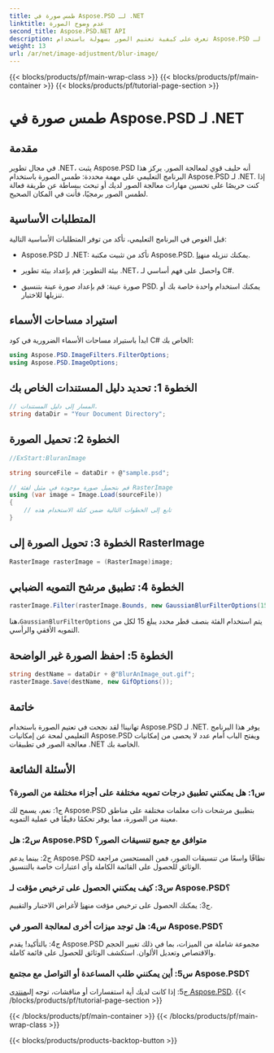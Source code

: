 ```yaml
---
title: طمس صورة في Aspose.PSD لـ .NET
linktitle: عدم وضوح الصورة
second_title: Aspose.PSD.NET API
description: تعرف على كيفية تعتيم الصور بسهولة باستخدام Aspose.PSD لـ .NET. دليل خطوة بخطوة لمعالجة الصور بسلاسة في مشاريع C# الخاصة بك.
weight: 13
url: /ar/net/image-adjustment/blur-image/
---
```


{{< blocks/products/pf/main-wrap-class >}}
{{< blocks/products/pf/main-container >}}
{{< blocks/products/pf/tutorial-page-section >}}

# طمس صورة في Aspose.PSD لـ .NET

## مقدمة

في مجال تطوير .NET، يثبت Aspose.PSD أنه حليف قوي لمعالجة الصور. يركز هذا البرنامج التعليمي على مهمة محددة: طمس الصورة باستخدام Aspose.PSD لـ .NET. إذا كنت حريصًا على تحسين مهارات معالجة الصور لديك أو تبحث ببساطة عن طريقة فعالة لطمس الصور برمجيًا، فأنت في المكان الصحيح.

## المتطلبات الأساسية

قبل الغوص في البرنامج التعليمي، تأكد من توفر المتطلبات الأساسية التالية:

-  Aspose.PSD لـ .NET: تأكد من تثبيت مكتبة Aspose.PSD. يمكنك تنزيله من[هنا](https://releases.aspose.com/psd/net/).

- بيئة التطوير: قم بإعداد بيئة تطوير .NET، واحصل على فهم أساسي لـ C#.

- صورة عينة: قم بإعداد صورة عينة بتنسيق PSD. يمكنك استخدام واحدة خاصة بك أو تنزيلها للاختبار.

## استيراد مساحات الأسماء

ابدأ باستيراد مساحات الأسماء الضرورية في كود C# الخاص بك:

```csharp
using Aspose.PSD.ImageFilters.FilterOptions;
using Aspose.PSD.ImageOptions;
```

## الخطوة 1: تحديد دليل المستندات الخاص بك

```csharp
// المسار إلى دليل المستندات.
string dataDir = "Your Document Directory";
```

## الخطوة 2: تحميل الصورة

```csharp
//ExStart:BluranImage

string sourceFile = dataDir + @"sample.psd";

// قم بتحميل صورة موجودة في مثيل لفئة RasterImage
using (var image = Image.Load(sourceFile))
{
    // تابع إلى الخطوات التالية ضمن كتلة الاستخدام هذه
}
```

## الخطوة 3: تحويل الصورة إلى RasterImage

```csharp
RasterImage rasterImage = (RasterImage)image;
```

## الخطوة 4: تطبيق مرشح التمويه الضبابي

```csharp
rasterImage.Filter(rasterImage.Bounds, new GaussianBlurFilterOptions(15, 15));
```

 هنا،`GaussianBlurFilterOptions` يتم استخدام الفئة بنصف قطر محدد يبلغ 15 لكل من التمويه الأفقي والرأسي.

## الخطوة 5: احفظ الصورة غير الواضحة

```csharp
string destName = dataDir + @"BlurAnImage_out.gif";
rasterImage.Save(destName, new GifOptions());
```

## خاتمة

تهانينا! لقد نجحت في تعتيم الصورة باستخدام Aspose.PSD لـ .NET. يوفر هذا البرنامج التعليمي لمحة عن إمكانيات Aspose.PSD ويفتح الباب أمام عدد لا يحصى من إمكانيات معالجة الصور في تطبيقات .NET الخاصة بك.

## الأسئلة الشائعة

### س1: هل يمكنني تطبيق درجات تمويه مختلفة على أجزاء مختلفة من الصورة؟

ج1: نعم، يسمح لك Aspose.PSD بتطبيق مرشحات ذات معلمات مختلفة على مناطق معينة من الصورة، مما يوفر تحكمًا دقيقًا في عملية التمويه.

### س2: هل Aspose.PSD متوافق مع جميع تنسيقات الصور؟

ج2: بينما يدعم Aspose.PSD نطاقًا واسعًا من تنسيقات الصور، فمن المستحسن مراجعة الوثائق للحصول على القائمة الكاملة وأي اعتبارات خاصة بالتنسيق.

### س3: كيف يمكنني الحصول على ترخيص مؤقت لـ Aspose.PSD؟

 ج3: يمكنك الحصول على ترخيص مؤقت من[هنا](https://purchase.aspose.com/temporary-license/) لأغراض الاختبار والتقييم.

### س4: هل توجد ميزات أخرى لمعالجة الصور في Aspose.PSD؟

ج4: بالتأكيد! يقدم Aspose.PSD مجموعة شاملة من الميزات، بما في ذلك تغيير الحجم والاقتصاص وتعديل الألوان. استكشف الوثائق للحصول على قائمة كاملة.

### س5: أين يمكنني طلب المساعدة أو التواصل مع مجتمع Aspose.PSD؟

 ج5: إذا كانت لديك أية استفسارات أو مناقشات، توجه إلى[منتدى Aspose.PSD](https://forum.aspose.com/c/psd/34).
{{< /blocks/products/pf/tutorial-page-section >}}

{{< /blocks/products/pf/main-container >}}
{{< /blocks/products/pf/main-wrap-class >}}

{{< blocks/products/products-backtop-button >}}
